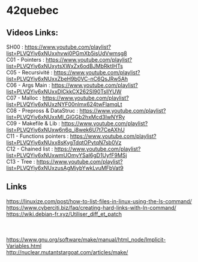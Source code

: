 # 42quebec

## Videos Links:
SH00							: https://www.youtube.com/playlist?list=PLVQYiy6xNUxxhvwi0PGmXb5isUdVwmsg8
<br/>C01 - Pointers 			: https://www.youtube.com/playlist?list=PLVQYiy6xNUxytsXWxZx6odBJMbRktIHTs
<br/>C05 - Recursivité 			: https://www.youtube.com/playlist?list=PLVQYiy6xNUxxZbeH9b0VC-nC6QsJRw5Ah
<br/>C06 - Args Main			: https://www.youtube.com/playlist?list=PLVQYiy6xNUxxDlCkkCX262SI90TsllYUW
<br/>C07 - Malloc				: https://www.youtube.com/playlist?list=PLVQYiy6xNUxzNYF00nlmx624twFlamqLt
<br/>C08 - Prepross & DataStruc	: https://www.youtube.com/playlist?list=PLVQYiy6xNUxxMI_GiGGb2hxMcd3IwNYRy
<br/>C09 - Makefile & Lib		: https://www.youtube.com/playlist?list=PLVQYiy6xNUxw6n6q_i8wek6U7t7CeAXhU
<br/>C11 - Functions pointers	: https://www.youtube.com/playlist?list=PLVQYiy6xNUxx8sKygTdqtOPytqN7sb0Vz
<br/>C12 - Chained list			: https://www.youtube.com/playlist?list=PLVQYiy6xNUxwmUOmyYSaI6gD1UyfF9MSj
<br/>C13 - Tree					: https://www.youtube.com/playlist?list=PLVQYiy6xNUxzusAgMiybYwkLvuMFbVat9


## Links
https://linuxize.com/post/how-to-list-files-in-linux-using-the-ls-command/
<br/>https://www.cyberciti.biz/faq/creating-hard-links-with-ln-command/
<br/>https://wiki.debian-fr.xyz/Utiliser_diff_et_patch
<br/>
<br/>
<br/>
<br/>https://www.gnu.org/software/make/manual/html_node/Implicit-Variables.html
<br/>http://nuclear.mutantstargoat.com/articles/make/
<br/>


